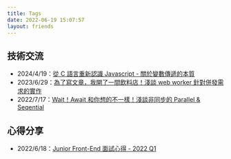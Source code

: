 ```yaml
---
title: Tags
date: 2022-06-19 15:07:57
layout: friends
---
```


## 技術交流
- 2024/4/19：[從 C 語言重新認識 Javascript - 關於變數傳遞的本質](/the-ways-of-passing-variables/)
- 2023/6/29：[為了寫文章，我開了一間飲料店！淺談 web worker 針對併發需求的實作](/web-worker-with-parallel-requests/)
- 2022/7/17：[Wait！Await 和你想的不一樣！淺談非同步的 Parallel & Seqential](/async_parallel_sequential/)

## 心得分享
- 2022/6/18：[Junior Front-End 面試心得 - 2022 Q1](/front-end-interview/)
